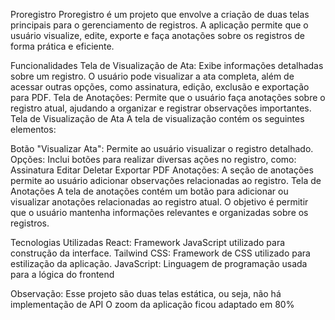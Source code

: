 Proregistro
Proregistro é um projeto que envolve a criação de duas telas principais para o gerenciamento de registros. A aplicação permite que o usuário visualize, edite, exporte e faça anotações sobre os registros de forma prática e eficiente.

Funcionalidades
Tela de Visualização de Ata: Exibe informações detalhadas sobre um registro. O usuário pode visualizar a ata completa, além de acessar outras opções, como assinatura, edição, exclusão e exportação para PDF.
Tela de Anotações: Permite que o usuário faça anotações sobre o registro atual, ajudando a organizar e registrar observações importantes.
Tela de Visualização de Ata
A tela de visualização contém os seguintes elementos:

Botão "Visualizar Ata": Permite ao usuário visualizar o registro detalhado.
Opções: Inclui botões para realizar diversas ações no registro, como:
Assinatura
Editar
Deletar
Exportar PDF
Anotações: A seção de anotações permite ao usuário adicionar observações relacionadas ao registro.
Tela de Anotações
A tela de anotações contém um botão para adicionar ou visualizar anotações relacionadas ao registro atual. O objetivo é permitir que o usuário mantenha informações relevantes e organizadas sobre os registros.

Tecnologias Utilizadas
React: Framework JavaScript utilizado para construção da interface.
Tailwind CSS: Framework de CSS utilizado para estilização da aplicação.
JavaScript: Linguagem de programação usada para a lógica do frontend

Observação:
Esse projeto são duas telas estática, ou seja, não há implementação de API
O zoom da aplicação ficou adaptado em 80%


